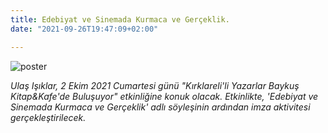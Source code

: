 ```yaml
---
title: Edebiyat ve Sinemada Kurmaca ve Gerçeklik.
date: "2021-09-26T19:47:09+02:00"

---
```

![poster](/images/baykus.jpg)

*Ulaş Işıklar, 2 Ekim 2021 Cumartesi günü "Kırklareli'li Yazarlar Baykuş Kitap&Kafe'de Buluşuyor" etkinliğine konuk olacak. Etkinlikte, 'Edebiyat ve Sinemada Kurmaca ve Gerçeklik' adlı söyleşinin ardından imza aktivitesi gerçekleştirilecek.*


